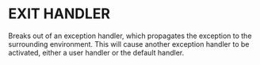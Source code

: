 # EXIT HANDLER

Breaks out of an exception handler, which propagates the exception to the surrounding environment. This will cause another exception handler to be activated, either a user handler or the default handler.
